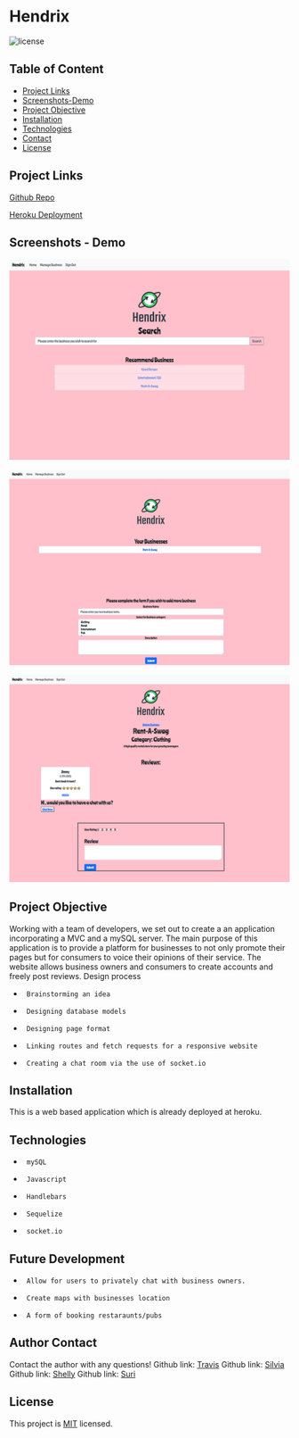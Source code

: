 # Hendrix
![license](https://img.shields.io/badge/License-MIT-yellow.svg)
## Table of Content
* [Project Links](#Project-Links)
* [Screenshots-Demo](#Screenshots)
* [Project Objective ](#Project-Objective)
* [Installation](#Installation)
* [Technologies](#Technologies)
* [Contact](#Contact)
* [License](#License)
## Project Links
[Github Repo](https://github.com/silvia-taliana/review-web)

[Heroku Deployment](https://powerful-cliffs-81150.herokuapp.com/)
## Screenshots - Demo

![Home screen](./assets/home.png)


![View businesses](./assets/dashboardview.png)


![View reviews](./assets/businessview.png)

## Project Objective
Working with a team of developers, we set out to create a an application incorporating a MVC and a mySQL server.
The main purpose of this application is to provide a platform for businesses to not only promote their pages but for consumers to voice their opinions of their service.
The website allows business owners and consumers to create accounts and freely post reviews.
Design process
-      Brainstorming an idea
-      Designing database models
-      Designing page format
-      Linking routes and fetch requests for a responsive website
-      Creating a chat room via the use of socket.io

## Installation
This is a web based application which is already deployed at heroku.

## Technologies
-      mySQL
-      Javascript
-      Handlebars
-      Sequelize
-      socket.io

## Future Development
-      Allow for users to privately chat with business owners.
-      Create maps with businesses location
-      A form of booking restaraunts/pubs
## Author Contact
Contact the author with any questions! 
Github link: [Travis](https://github.com/Travis297)
Github link: [Silvia](https://github.com/silvia-taliana)
Github link: [Shelly](https://github.com/zoeshelly-tan)
Github link: [Suri](https://github.com/netsy001)
## License
This project is [MIT](https://choosealicense.com/licenses/MIT/) licensed.
